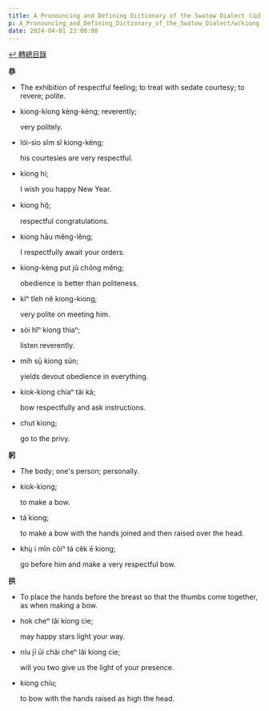 ```yaml
---
title: A Pronouncing and Defining Dictionary of the Swatow Dialect (汕頭方言音義字典) / kiong
p: A_Pronouncing_and_Defining_Dictionary_of_the_Swatow_Dialect/w/kiong
date: 2024-04-01 23:00:00
---
```


[↩️ 轉總目錄](/A_Pronouncing_and_Defining_Dictionary_of_the_Swatow_Dialect)


**恭**
- The exhibition of respectful feeling; to treat with sedate courtesy; to revere; polite.

- kiong-kiong kèng-kèng; reverently;

  very politely.

- lói-sìo sĭm sĭ kiong-kèng;

  his courtesies are very respectful.

- kiong hí;

  I wish you happy New Year.

- kiong hō̤;

  respectful congratulations.

- kiong hāu mĕng-lĕng;

  I respectfully await your orders.

- kiong-kèng put jû chông mĕng;

  obedience is better than politeness.

- kìⁿ tîeh nĕ kiong-kiong;

  very polite on meeting him.

- sòi hĭⁿ kiong thiaⁿ;

  listen reverently.

- mih sṳ̄ kiong sŭn;

  yields devout obedience in everything.

- kiok-kiong chíaⁿ tăi kà;

  bow respectfully and ask instructions.

- chut kiong;

  go to the privy.

**躬**
- The body; one's person; personally.

- kiok-kiong;

  to make a bow.

- tá kiong;

  to make a bow with the hands joined and then raised over the head.

- khṳ̀ i mīn côiⁿ tá cêk ē kiong;

  go before him and make a very respectful bow.

**拱**
- To place the hands before the breast so that the thumbs come together, as when making a bow.

- hok cheⁿ lâi kíong cìe;

  may happy stars light your way.

- níu jī ūi châi cheⁿ lâi kíong cìe;

  will you two give us the light of your presence.

- kíong chíu;

  to bow with the hands raised as high the head.